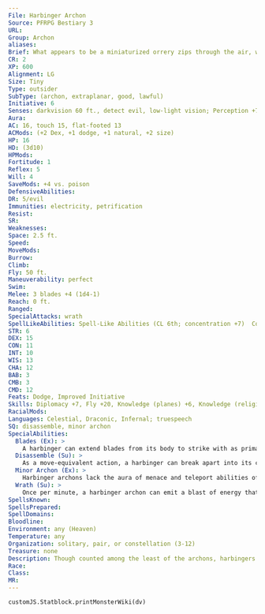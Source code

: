 ```yaml
---
File: Harbinger Archon
Source: PFRPG Bestiary 3
URL: 
Group: Archon
aliases: 
Brief: What appears to be a miniaturized orrery zips through the air, with thin, sharp blades flashing periodically from within.
CR: 2
XP: 600
Alignment: LG
Size: Tiny
Type: outsider
SubType: (archon, extraplanar, good, lawful)
Initiative: 6
Senses: darkvision 60 ft., detect evil, low-light vision; Perception +7
Aura: 
AC: 16, touch 15, flat-footed 13
ACMods: (+2 Dex, +1 dodge, +1 natural, +2 size)
HP: 16
HD: (3d10)
HPMods: 
Fortitude: 1
Reflex: 5
Will: 4
SaveMods: +4 vs. poison
DefensiveAbilities: 
DR: 5/evil
Immunities: electricity, petrification
Resist: 
SR: 
Weaknesses: 
Space: 2.5 ft.
Speed: 
MoveMods: 
Burrow: 
Climb: 
Fly: 50 ft.
Maneuverability: perfect
Swim: 
Melee: 3 blades +4 (1d4-1)
Reach: 0 ft.
Ranged: 
SpecialAttacks: wrath
SpellLikeAbilities: Spell-Like Abilities (CL 6th; concentration +7)  Constant-detect evil  At Will-dancing lights (duration lasts until dismissed)  3/day-cure light wounds, protection from evil  1/week-commune (CL 12th, 6 questions)
STR: 6
DEX: 15
CON: 11
INT: 10
WIS: 13
CHA: 12
BAB: 3
CMB: 3
CMD: 12
Feats: Dodge, Improved Initiative
Skills: Diplomacy +7, Fly +20, Knowledge (planes) +6, Knowledge (religion) +6, Perception +7, Sense Motive +7
RacialMods: 
Languages: Celestial, Draconic, Infernal; truespeech
SQ: disassemble, minor archon
SpecialAbilities:
  Blades (Ex): >
    A harbinger can extend blades from its body to strike with as primary natural attacks. These blades possess a +1 enhancement bonus on attack and damage rolls, and are treated as both magic and good-aligned for the purposes of penetrating damage reduction.
  Disassemble (Su): >
    As a move-equivalent action, a harbinger can break apart into its components. This is treated as gaseous form, except the archon retains its full flight speed and DR, and cannot fit through gaps smaller than 1 inch in diameter. Reforming into an orrery is a standard action.
  Minor Archon (Ex): >
    Harbinger archons lack the aura of menace and teleport abilities of more powerful archons.
  Wrath (Su): >
    Once per minute, a harbinger archon can emit a blast of energy that deals 2d6 points of force damage to adjacent creatures. A DC 12 Reflex save halves this damage. The harbinger can choose to omit any target from this blast that it desires, damaging only those foes it chooses. The save DC is Charisma-based.
SpellsKnown: 
SpellsPrepared: 
SpellDomains: 
Bloodline: 
Environment: any (Heaven)
Temperature: any
Organization: solitary, pair, or constellation (3-12)
Treasure: none
Description: Though counted among the least of the archons, harbingers nonetheless remain steadfast in their dedication to combating evil. These tiny beings serve as heralds and assistants for the forces of Heaven. While on the Material Plane, they advise mortals on how best to serve the causes of order and light. Some even venture to the other Outer Planes as minor ambassadors. Harbingers can also be bound into service as familiars, a role they accept eagerly, taking full responsibility for guiding their masters' souls toward salvation. A spellcaster must have the Improved Familiar feat, a lawful good alignment, and be an arcane caster level of 7th or higher to gain a harbinger familiar.  A harbinger resembles a whirling mechanical model of a planetary system. Its sun, moons, and planets are crafted of tiny glowing jewels whose color shifts with the harbinger's mood. Electric arcs and sparks of magical essence dance between its whirling pieces. The harbinger can dismantle itself into its component parts to squeeze through tiny gaps, its rings dissolving into glowing vapor while its star and planets remain. Harbingers shed light as brightly as a torch under normal conditions, but can dim to a faint glow if desired, and frequently spin off bits of their essence into dancing lights.  A harbinger archon's voice resembles the ringing of a dozen tiny bells, and regardless of the language the archon speaks, it retains that tinkling musical quality.  Most harbinger archons form from souls that led simple lives of wisdom and piety before their deaths. They remember nothing of their mortal existences, but retain a decidedly practical, if parochial, view of worldly matters. Only rarely does a harbinger want for a parable or proverb apropos to the task at hand.
Race: 
Class: 
MR: 
---
```

```dataviewjs
customJS.Statblock.printMonsterWiki(dv)
```
